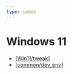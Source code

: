 ```yaml
---
type: index
---
```


# Windows 11

- [[Win11/tweak]]
- [[common/dev_env]]

[//begin]: # "Autogenerated link references for markdown compatibility"
[Win11/tweak]: tweak.md "Tweak Win11 on Surface Pro 8"
[common/dev_env]: ../common/dev_env.md "Windows Development Environment"
[//end]: # "Autogenerated link references"
